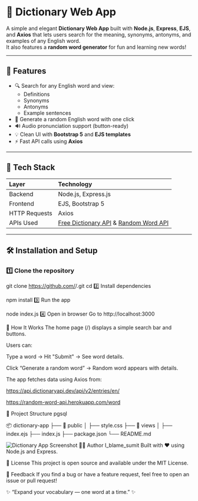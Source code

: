 # 📘 Dictionary Web App

A simple and elegant **Dictionary Web App** built with **Node.js**, **Express**, **EJS**, and **Axios** that lets users search for the meaning, synonyms, antonyms, and examples of any English word.  
It also features a **random word generator** for fun and learning new words!

---

## 🚀 Features

- 🔍 Search for any English word and view:
  - Definitions  
  - Synonyms  
  - Antonyms  
  - Example sentences  
- 🎲 Generate a random English word with one click  
- 🔊 Audio pronunciation support (button-ready)  
- 💡 Clean UI with **Bootstrap 5** and **EJS templates**
- ⚡ Fast API calls using **Axios**

---

## 🧩 Tech Stack

| Layer | Technology |
|:------|:------------|
| Backend | Node.js, Express.js |
| Frontend | EJS, Bootstrap 5 |
| HTTP Requests | Axios |
| APIs Used | [Free Dictionary API](https://dictionaryapi.dev/) & [Random Word API](https://random-word-api.herokuapp.com/) |

---

## 🛠️ Installation and Setup

### 1️⃣ Clone the repository


git clone https://github.com/<your-username>/<your-repo-name>.git
cd <your-repo-name>
2️⃣ Install dependencies

npm install
3️⃣ Run the app


node index.js
4️⃣ Open in browser
Go to http://localhost:3000

🧠 How It Works
The home page (/) displays a simple search bar and buttons.

Users can:

Type a word → Hit "Submit" → See word details.

Click “Generate a random word” → Random word appears with details.

The app fetches data using Axios from:

https://api.dictionaryapi.dev/api/v2/entries/en/<word>

https://random-word-api.herokuapp.com/word

📂 Project Structure
pgsql

📦 dictionary-app
├── 📁 public
│   ├── style.css
├── 📁 views
│   ├── index.ejs
├── index.js
├── package.json
└── README.md




![Dictionary App Screenshot](public/screenshot.png)
🧑‍💻 Author
I_blame_sumit
Built with ❤️ using Node.js and Express.

📜 License
This project is open source and available under the MIT License.

💬 Feedback
If you find a bug or have a feature request, feel free to open an issue or pull request!

✨ “Expand your vocabulary — one word at a time.” ✨
